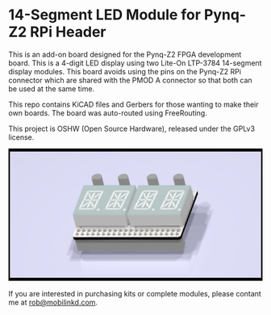# 14-Segment LED Module for Pynq-Z2 RPi Header 

This is an add-on board designed for the Pynq-Z2 FPGA development board.
This is a 4-digit LED display using two Lite-On LTP-3784 14-segment display
modules. This board avoids using the pins on the Pynq-Z2 RPi connector
which are shared with the PMOD A connector so that both can be used at the
same time.

This repo contains KiCAD files and Gerbers for those wanting to make their
own boards.  The board was auto-routed using FreeRouting.

This project is OSHW (Open Source Hardware), released under the GPLv3 license.

![led_module.png](led_module.png)

If you are interested in purchasing kits or complete modules, please contant
me at rob@mobilinkd.com.

